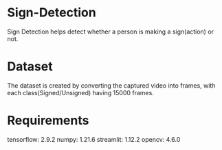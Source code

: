 # Sign-Detection
Sign Detection helps detect whether a person is making a sign(action) or not.
# Dataset
The dataset is created by converting the captured video into frames, with each class(Signed/Unsigned) having 15000 frames.
# Requirements
tensorflow: 2.9.2
numpy: 1.21.6
streamlit: 1.12.2
opencv: 4.6.0


